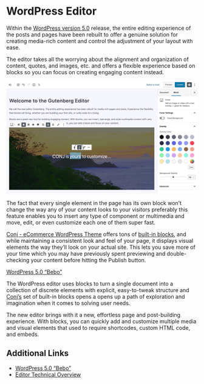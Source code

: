 # WordPress Editor

Within the [WordPress version 5.0](https://wordpress.org/news/2018/12/bebo/) release, the entire editing experience of the posts and pages have been rebuilt to offer a genuine solution for creating media-rich content and control the adjustment of your layout with ease.

The editor takes all the worrying about the alignment and organization of content, quotes, and images, etc. and offers a flexible experience based on blocks so you can focus on creating engaging content instead.

![Conj and the new WordPress Editor "Gutenberg"](img/conj-and-gutenberg-wordpress-editor.jpg)

The fact that every single element in the page has its own block won’t change the way any of your content looks to your visitors preferably this feature enables you to insert any type of component or multimedia and move, edit, or even customize each one of them super fast.

[Conj - eCommerce WordPress Theme](https://themeforest.net/item/conj-ecommerce-wordpress-theme/21935639?ref=mypreview) offers tons of [built-in blocks](https://mypreview.github.io/Conj/#/?id=gutenberg-blocks), and while maintaining a consistent look and feel of your page, it displays visual elements the way they’ll look on your actual site. This lets you save more of your time which you may have previously spent previewing and double-checking your content before hitting the Publish button. 

[WordPress 5.0 “Bebo”](https://www.youtube.com/watch?v=72xdCU__XCk ':include :type=iframe width=100% height=400px')

The WordPress editor uses blocks to turn a single document into a collection of discrete elements with explicit, easy-to-tweak structure and [Conj’s](https://themeforest.net/item/conj-ecommerce-wordpress-theme/21935639?ref=mypreview) set of built-in blocks opens a opens up a path of exploration and imagination when it comes to solving user needs.

The new editor brings with it a new, effortless page and post-building experience. With blocks, you can quickly add and customize multiple media and visual elements that used to require shortcodes, custom HTML code, and embeds.

## Additional Links

* [WordPress 5.0 “Bebo”](https://wordpress.org/news/2018/12/bebo/)
* [Editor Technical Overview](https://make.wordpress.org/core/2017/01/17/editor-technical-overview/)
